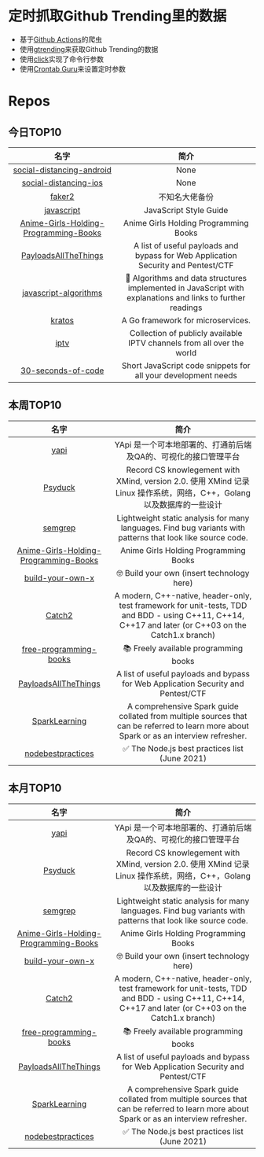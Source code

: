 # 定时抓取Github Trending里的数据
* 基于[Github Actions](https://docs.github.com/en/actions)的爬虫
* 使用[gtrending](https://github.com/hedythedev/gtrending)来获取Github Trending的数据
* 使用[click](https://github.com/pallets/click)实现了命令行参数
* 使用[Crontab Guru](https://crontab.guru/)来设置定时参数

# Repos
## 今日TOP10 
<!-- START OF DAILY_TOP10_REPOS -->
| 名字 | 简介 |
| :----: | :----: |
| [social-distancing-android](https://github.com/ailabstw/social-distancing-android) | None |
| [social-distancing-ios](https://github.com/ailabstw/social-distancing-ios) | None |
| [faker2](https://github.com/shufflewzc/faker2) | 不知名大佬备份 |
| [javascript](https://github.com/airbnb/javascript) | JavaScript Style Guide |
| [Anime-Girls-Holding-Programming-Books](https://github.com/laynH/Anime-Girls-Holding-Programming-Books) | Anime Girls Holding Programming Books |
| [PayloadsAllTheThings](https://github.com/swisskyrepo/PayloadsAllTheThings) | A list of useful payloads and bypass for Web Application Security and Pentest/CTF |
| [javascript-algorithms](https://github.com/trekhleb/javascript-algorithms) | 📝 Algorithms and data structures implemented in JavaScript with explanations and links to further readings |
| [kratos](https://github.com/go-kratos/kratos) | A Go framework for microservices. |
| [iptv](https://github.com/iptv-org/iptv) | Collection of publicly available IPTV channels from all over the world |
| [30-seconds-of-code](https://github.com/30-seconds/30-seconds-of-code) | Short JavaScript code snippets for all your development needs |
<!-- END OF DAILY_TOP10_REPOS -->

## 本周TOP10
<!-- START OF WEEKLY_TOP10_REPOS -->
| 名字 | 简介 |
| :----: | :----: |
| [yapi](https://github.com/YMFE/yapi) | YApi 是一个可本地部署的、打通前后端及QA的、可视化的接口管理平台 |
| [Psyduck](https://github.com/SmartKeyerror/Psyduck) | Record CS knowlegement with XMind, version 2.0. 使用 XMind 记录 Linux 操作系统，网络，C++，Golang 以及数据库的一些设计 |
| [semgrep](https://github.com/returntocorp/semgrep) | Lightweight static analysis for many languages. Find bug variants with patterns that look like source code. |
| [Anime-Girls-Holding-Programming-Books](https://github.com/laynH/Anime-Girls-Holding-Programming-Books) | Anime Girls Holding Programming Books |
| [build-your-own-x](https://github.com/danistefanovic/build-your-own-x) | 🤓 Build your own (insert technology here) |
| [Catch2](https://github.com/catchorg/Catch2) | A modern, C++-native, header-only, test framework for unit-tests, TDD and BDD - using C++11, C++14, C++17 and later (or C++03 on the Catch1.x branch) |
| [free-programming-books](https://github.com/EbookFoundation/free-programming-books) | 📚 Freely available programming books |
| [PayloadsAllTheThings](https://github.com/swisskyrepo/PayloadsAllTheThings) | A list of useful payloads and bypass for Web Application Security and Pentest/CTF |
| [SparkLearning](https://github.com/ankurchavda/SparkLearning) | A comprehensive Spark guide collated from multiple sources that can be referred to learn more about Spark or as an interview refresher. |
| [nodebestpractices](https://github.com/goldbergyoni/nodebestpractices) | ✅ The Node.js best practices list (June 2021) |
<!-- END OF WEEKLY_TOP10_REPOS -->

## 本月TOP10
<!-- START OF MONTHLY_TOP10_REPOS -->
| 名字 | 简介 |
| :----: | :----: |
| [yapi](https://github.com/YMFE/yapi) | YApi 是一个可本地部署的、打通前后端及QA的、可视化的接口管理平台 |
| [Psyduck](https://github.com/SmartKeyerror/Psyduck) | Record CS knowlegement with XMind, version 2.0. 使用 XMind 记录 Linux 操作系统，网络，C++，Golang 以及数据库的一些设计 |
| [semgrep](https://github.com/returntocorp/semgrep) | Lightweight static analysis for many languages. Find bug variants with patterns that look like source code. |
| [Anime-Girls-Holding-Programming-Books](https://github.com/laynH/Anime-Girls-Holding-Programming-Books) | Anime Girls Holding Programming Books |
| [build-your-own-x](https://github.com/danistefanovic/build-your-own-x) | 🤓 Build your own (insert technology here) |
| [Catch2](https://github.com/catchorg/Catch2) | A modern, C++-native, header-only, test framework for unit-tests, TDD and BDD - using C++11, C++14, C++17 and later (or C++03 on the Catch1.x branch) |
| [free-programming-books](https://github.com/EbookFoundation/free-programming-books) | 📚 Freely available programming books |
| [PayloadsAllTheThings](https://github.com/swisskyrepo/PayloadsAllTheThings) | A list of useful payloads and bypass for Web Application Security and Pentest/CTF |
| [SparkLearning](https://github.com/ankurchavda/SparkLearning) | A comprehensive Spark guide collated from multiple sources that can be referred to learn more about Spark or as an interview refresher. |
| [nodebestpractices](https://github.com/goldbergyoni/nodebestpractices) | ✅ The Node.js best practices list (June 2021) |
<!-- END OF MONTHLY_TOP10_REPOS -->
